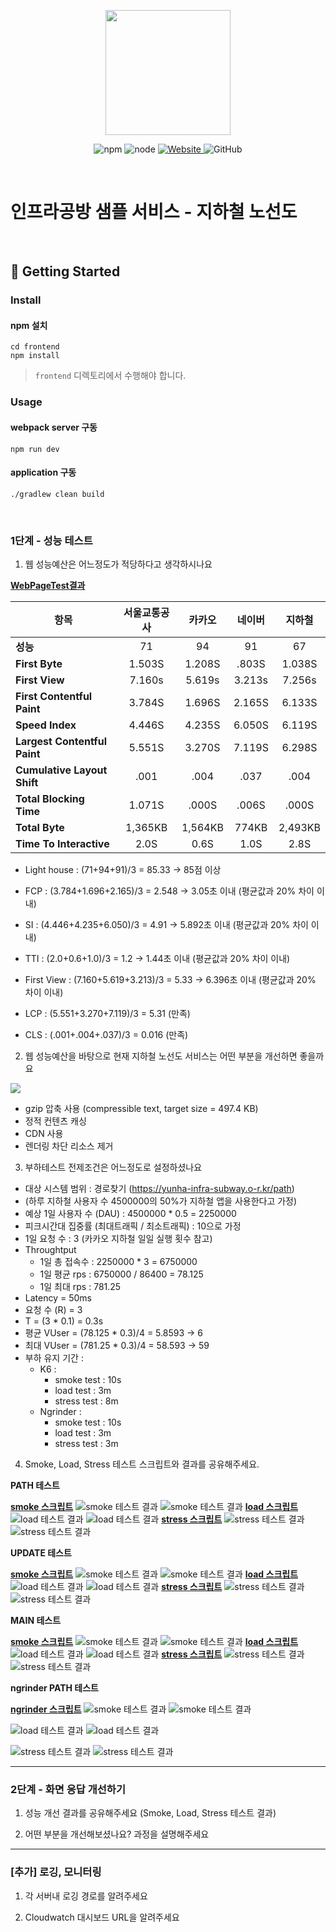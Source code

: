 <p align="center">
    <img width="200px;" src="https://raw.githubusercontent.com/woowacourse/atdd-subway-admin-frontend/master/images/main_logo.png"/>
</p>
<p align="center">
  <img alt="npm" src="https://img.shields.io/badge/npm-%3E%3D%205.5.0-blue">
  <img alt="node" src="https://img.shields.io/badge/node-%3E%3D%209.3.0-blue">
  <a href="https://edu.nextstep.camp/c/R89PYi5H" alt="nextstep atdd">
    <img alt="Website" src="https://img.shields.io/website?url=https%3A%2F%2Fedu.nextstep.camp%2Fc%2FR89PYi5H">
  </a>
  <img alt="GitHub" src="https://img.shields.io/github/license/next-step/atdd-subway-service">
</p>

<br>

# 인프라공방 샘플 서비스 - 지하철 노선도

<br>

## 🚀 Getting Started

### Install
#### npm 설치
```
cd frontend
npm install
```
> `frontend` 디렉토리에서 수행해야 합니다.

### Usage
#### webpack server 구동
```
npm run dev
```
#### application 구동
```
./gradlew clean build
```
<br>


### 1단계 - 성능 테스트
1. 웹 성능예산은 어느정도가 적당하다고 생각하시나요

[**WebPageTest결과**](https://www.webpagetest.org/result/220325_BiDc1R_8GW/3/performance_optimization/)

|항목|서울교통공사|카카오|네이버|지하철|
|------|:---:|:---:|:---:|:---:|
|**성능**|71|94|91|67
|**First Byte**|1.503S|1.208S|.803S|1.038S|
|**First View**|7.160s|5.619s|3.213s|7.256s|
|**First Contentful Paint**|3.784S|1.696S|2.165S|6.133S|
|**Speed Index**|4.446S|4.235S|6.050S|6.119S|
|**Largest Contentful Paint**|5.551S|3.270S|7.119S|6.298S|
|**Cumulative Layout Shift**|.001|.004|.037|.004|
|**Total Blocking Time**|1.071S|.000S|.006S|.000S|
|**Total Byte**|1,365KB|1,564KB|774KB|2,493KB|
|**Time To Interactive**|2.0S|0.6S|1.0S|2.8S|

- Light house : (71+94+91)/3 = 85.33 -> 85점 이상 
- FCP : (3.784+1.696+2.165)/3 = 2.548 -> 3.05초 이내 (평균값과 20% 차이 이내)
- SI : (4.446+4.235+6.050)/3 = 4.91 -> 5.892초 이내 (평균값과 20% 차이 이내)
- TTI : (2.0+0.6+1.0)/3 = 1.2 -> 1.44초 이내 (평균값과 20% 차이 이내)
- First View : (7.160+5.619+3.213)/3 = 5.33 -> 6.396초 이내 (평균값과 20% 차이 이내)


- LCP : (5.551+3.270+7.119)/3 = 5.31 (만족)
- CLS : (.001+.004+.037)/3 = 0.016 (만족)

2. 웹 성능예산을 바탕으로 현재 지하철 노선도 서비스는 어떤 부분을 개선하면 좋을까요

![](https://user-images.githubusercontent.com/63947424/160116301-fe38ddc5-114a-4c2c-8eba-28d5ae8e7314.png)

- gzip 압축 사용 (compressible text, target size = 497.4 KB)
- 정적 컨텐츠 캐싱 
- CDN 사용
- 렌더링 차단 리소스 제거


3. 부하테스트 전제조건은 어느정도로 설정하셨나요
- 대상 시스템 범위 : 경로찾기 (https://yunha-infra-subway.o-r.kr/path)
- (하루 지하철 사용자 수 4500000의 50%가 지하철 앱을 사용한다고 가정)
- 예상 1일 사용자 수 (DAU) : 4500000 * 0.5 = 2250000
- 피크시간대 집중률 (최대트래픽 / 최소트래픽) : 10으로 가정 
- 1일 요청 수 : 3 (카카오 지하철 일일 실행 횟수 참고)  
- Throughtput 
  - 1일 총 접속수 : 2250000 * 3 = 6750000
  - 1일 평균 rps : 6750000 / 86400 = 78.125 
  - 1일 최대 rps : 781.25
- Latency = 50ms
- 요청 수 (R) = 3
- T = (3 * 0.1) = 0.3s
- 평균 VUser = (78.125 * 0.3)/4 = 5.8593 -> 6
- 최대 VUser = (781.25 * 0.3)/4 = 58.593 -> 59
- 부하 유지 기간 :
  - K6 : 
    - smoke test : 10s
    - load test : 3m
    - stress test : 8m
  - Ngrinder : 
    - smoke test : 10s
    - load test : 3m
    - stress test : 3m



4. Smoke, Load, Stress 테스트 스크립트와 결과를 공유해주세요.


**PATH 테스트**

[**smoke 스크립트**](https://github.com/yunhalee05/infra-subway-monitoring/blob/step1/k6/path/smoke.js)
![smoke 테스트 결과](https://user-images.githubusercontent.com/63947424/160393563-2137bb20-7f69-4f02-89e3-0335c2529076.png)
![smoke 테스트 결과](https://user-images.githubusercontent.com/63947424/160393550-9a986a4e-0273-486b-a376-4b77d12e1c89.png)
[**load 스크립트**](https://github.com/yunhalee05/infra-subway-monitoring/blob/step1/k6/path/load.js)
![load 테스트 결과](https://user-images.githubusercontent.com/63947424/160396222-e4d8495a-62bd-48d5-a0db-9263d07780e7.png)
![load 테스트 결과](https://user-images.githubusercontent.com/63947424/160397762-7cde6d3e-f423-4258-8590-615964040ba3.png)
[**stress 스크립트**](https://github.com/yunhalee05/infra-subway-monitoring/blob/step1/k6/path/stress.js)
![stress 테스트 결과](https://user-images.githubusercontent.com/63947424/160400703-65a20c88-7e09-43e4-bbdd-5b2e94cd37a8.png)
![stress 테스트 결과](https://user-images.githubusercontent.com/63947424/160400720-58c0a1c8-62c1-4b3d-82f8-cecf892cdb65.png)


**UPDATE 테스트**

[**smoke 스크립트**](https://github.com/yunhalee05/infra-subway-monitoring/blob/step1/k6/update/smoke.js)
![smoke 테스트 결과](https://user-images.githubusercontent.com/63947424/160552286-bd7ec8ef-b52f-4d25-a730-fe72aafd262a.png)
![smoke 테스트 결과](https://user-images.githubusercontent.com/63947424/160552288-d1324954-178a-42db-8132-50be24473eb5.png)
[**load 스크립트**](https://github.com/yunhalee05/infra-subway-monitoring/blob/step1/k6/update/load.js)
![load 테스트 결과](https://user-images.githubusercontent.com/63947424/160552259-f38df532-c758-4879-8ed1-bd7537ee0ef8.png)
![load 테스트 결과](https://user-images.githubusercontent.com/63947424/160552281-117ceb8c-b100-4001-9afb-54f36bcaefb0.png)
[**stress 스크립트**](https://github.com/yunhalee05/infra-subway-monitoring/blob/step1/k6/update/stress.js)
![stress 테스트 결과](https://user-images.githubusercontent.com/63947424/160552292-6cfecc36-e80b-42f3-91d6-465256e8f167.png)
![stress 테스트 결과](https://user-images.githubusercontent.com/63947424/160552301-c4f44c21-7a9e-4657-aaa8-81cc03bd757b.png)


**MAIN 테스트**

[**smoke 스크립트**](https://github.com/yunhalee05/infra-subway-monitoring/blob/step1/k6/main/smoke.js)
![smoke 테스트 결과](https://user-images.githubusercontent.com/63947424/160407155-fb1a485e-7240-4abc-89cd-e2d6a6be9ceb.png)
![smoke 테스트 결과](https://user-images.githubusercontent.com/63947424/160407175-4326f0cc-367e-4b27-b2f6-bdcd52b0576c.png)
[**load 스크립트**](https://github.com/yunhalee05/infra-subway-monitoring/blob/step1/k6/main/load.js)
![load 테스트 결과](https://user-images.githubusercontent.com/63947424/160402730-8dfacc96-f873-4f45-a735-5c3ac94308c7.png)
![load 테스트 결과](https://user-images.githubusercontent.com/63947424/160402753-4e914daf-fe3d-4a1a-8496-7ce4b195a13e.png)
[**stress 스크립트**](https://github.com/yunhalee05/infra-subway-monitoring/blob/step1/k6/main/stress.js)
![stress 테스트 결과](https://user-images.githubusercontent.com/63947424/160405889-cb9c142c-c8d7-4bf3-b8b6-d1b5e46d2038.png)
![stress 테스트 결과](https://user-images.githubusercontent.com/63947424/160405871-5f93a638-63df-49e0-90bc-2057859e0d0f.png)


**ngrinder PATH 테스트**

[**ngrinder 스크립트**](https://github.com/yunhalee05/infra-subway-monitoring/blob/step1/ngrinder/ngrinder.groovy)
![smoke 테스트 결과](https://user-images.githubusercontent.com/63947424/160182035-1c7d80ff-19c2-4b2c-a793-3f1160b97ed6.png)
![smoke 테스트 결과](https://user-images.githubusercontent.com/63947424/160182031-106cf0c9-7c9d-40d5-b9e1-434a4807d0aa.png)

![load 테스트 결과](https://user-images.githubusercontent.com/63947424/160182029-88f3e7bb-1c35-478f-a13e-95aeb96fa7c6.png)
![load 테스트 결과](https://user-images.githubusercontent.com/63947424/160182024-e881b09e-8c0d-4c46-9a8b-097fa2ca48bd.png)

![stress 테스트 결과](https://user-images.githubusercontent.com/63947424/160182017-df297ebc-3972-46df-b485-215d754e727f.png)
![stress 테스트 결과](https://user-images.githubusercontent.com/63947424/160181999-81f607bc-4fd3-4202-8cc6-275d11c837c7.png)



---



### 2단계 - 화면 응답 개선하기
1. 성능 개선 결과를 공유해주세요 (Smoke, Load, Stress 테스트 결과)



2. 어떤 부분을 개선해보셨나요? 과정을 설명해주세요

---

### [추가] 로깅, 모니터링
1. 각 서버내 로깅 경로를 알려주세요

2. Cloudwatch 대시보드 URL을 알려주세요
